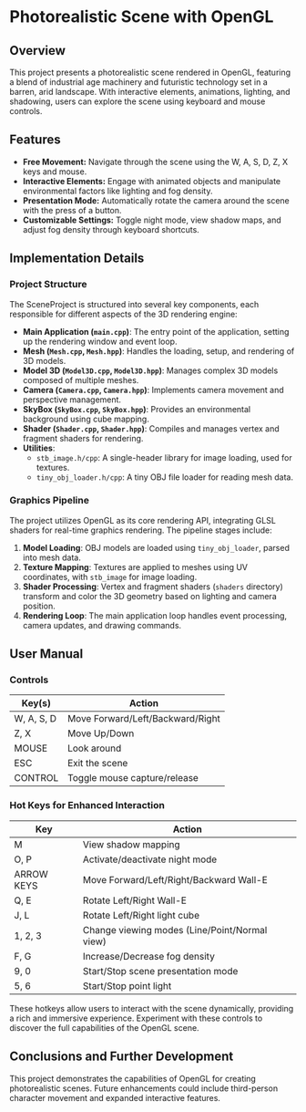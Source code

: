 # Photorealistic Scene with OpenGL

## Overview

This project presents a photorealistic scene rendered in OpenGL, featuring a blend of industrial age machinery and futuristic technology set in a barren, arid landscape. With interactive elements, animations, lighting, and shadowing, users can explore the scene using keyboard and mouse controls.

## Features

- **Free Movement:** Navigate through the scene using the W, A, S, D, Z, X keys and mouse.
- **Interactive Elements:** Engage with animated objects and manipulate environmental factors like lighting and fog density.
- **Presentation Mode:** Automatically rotate the camera around the scene with the press of a button.
- **Customizable Settings:** Toggle night mode, view shadow maps, and adjust fog density through keyboard shortcuts.

## Implementation Details

### Project Structure
The SceneProject is structured into several key components, each responsible for different aspects of the 3D rendering engine:

- **Main Application (`main.cpp`)**: The entry point of the application, setting up the rendering window and event loop.
- **Mesh (`Mesh.cpp`, `Mesh.hpp`)**: Handles the loading, setup, and rendering of 3D models.
- **Model 3D (`Model3D.cpp`, `Model3D.hpp`)**: Manages complex 3D models composed of multiple meshes.
- **Camera (`Camera.cpp`, `Camera.hpp`)**: Implements camera movement and perspective management.
- **SkyBox (`SkyBox.cpp`, `SkyBox.hpp`)**: Provides an environmental background using cube mapping.
- **Shader (`Shader.cpp`, `Shader.hpp`)**: Compiles and manages vertex and fragment shaders for rendering.
- **Utilities**:
  - `stb_image.h/cpp`: A single-header library for image loading, used for textures.
  - `tiny_obj_loader.h/cpp`: A tiny OBJ file loader for reading mesh data.

### Graphics Pipeline
The project utilizes OpenGL as its core rendering API, integrating GLSL shaders for real-time graphics rendering. The pipeline stages include:

1. **Model Loading**: OBJ models are loaded using `tiny_obj_loader`, parsed into mesh data.
2. **Texture Mapping**: Textures are applied to meshes using UV coordinates, with `stb_image` for image loading.
3. **Shader Processing**: Vertex and fragment shaders (`shaders` directory) transform and color the 3D geometry based on lighting and camera position.
4. **Rendering Loop**: The main application loop handles event processing, camera updates, and drawing commands.

## User Manual

### Controls

| Key(s)       | Action                                      |
|--------------|---------------------------------------------|
| W, A, S, D   | Move Forward/Left/Backward/Right            |
| Z, X         | Move Up/Down                                |
| MOUSE        | Look around                                 |
| ESC          | Exit the scene                              |
| CONTROL      | Toggle mouse capture/release                |

### Hot Keys for Enhanced Interaction

| Key          | Action                                      |
|--------------|---------------------------------------------|
| M            | View shadow mapping                         |
| O, P         | Activate/deactivate night mode              |
| ARROW KEYS   | Move Forward/Left/Right/Backward Wall-E     |
| Q, E         | Rotate Left/Right Wall-E                    |
| J, L         | Rotate Left/Right light cube                |
| 1, 2, 3      | Change viewing modes (Line/Point/Normal view)|
| F, G         | Increase/Decrease fog density               |
| 9, 0         | Start/Stop scene presentation mode          |
| 5, 6         | Start/Stop point light                      |


These hotkeys allow users to interact with the scene dynamically, providing a rich and immersive experience. Experiment with these controls to discover the full capabilities of the OpenGL scene.

## Conclusions and Further Development

This project demonstrates the capabilities of OpenGL for creating photorealistic scenes. Future enhancements could include third-person character movement and expanded interactive features.
